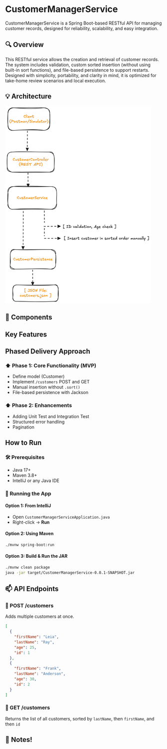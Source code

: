 # CustomerManagerService
CustomerManagerService is a Spring Boot-based RESTful API for managing customer records, designed for reliability, scalability, and easy integration.
## 🔍 Overview
This RESTful service allows the creation and retrieval of customer records. The system includes validation, custom sorted insertion (without using built-in sort functions), and file-based persistence to support restarts. Designed with simplicity, portability, and clarity in mind, it is optimized for take-home review scenarios and local execution.

## 💡 Architecture
<img width="468" alt="image" src="assets/flowDiagram.png">

## 🔧 Components

## Key Features

## Phased Delivery Approach
### ⬆️ Phase 1: Core Functionality (MVP)
* Define model (Customer)
* Implement `/customers` POST and GET
* Manual insertion without `.sort()`
* File-based persistence with Jackson

### ⬆️ Phase 2: Enhancements
* Adding Unit Test and Integration Test
* Structured error handling
* Pagination

## How to Run
### 🛠 Prerequisites
- Java 17+
- Maven 3.8+
- IntelliJ or any Java IDE
### 🏃 Running the App

#### Option 1: From IntelliJ
- Open `CustomerManagerServiceApplication.java`
- Right-click → **Run**

#### Option 2: Using Maven
```bash
./mvnw spring-boot:run
```
#### Option 3: Build & Run the JAR
```bash
./mvnw clean package
java -jar target/CustomerManagerService-0.0.1-SNAPSHOT.jar
```
## 📫 API Endpoints

### 🔹 POST /customers
Adds multiple customers at once.
```JSON
[
  {
    "firstName": "Leia",
    "lastName": "Ray",
    "age": 25,
    "id": 1
  },
  {
    "firstName": "Frank",
    "lastName": "Anderson",
    "age": 30,
    "id": 2
  }
]
```

### 🔹 GET /customers
Returns the list of all customers, sorted by `lastName`, then `firstName`, and then `id`
## 📝 Notes!
